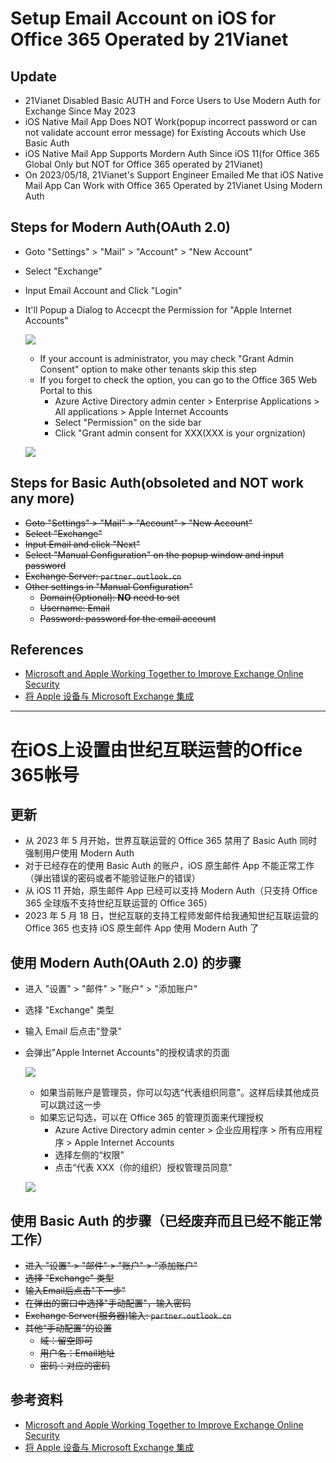 # Setup Email Account on iOS for Office 365 Operated by 21Vianet

## Update
* 21Vianet Disabled Basic AUTH and Force Users to Use Modern Auth for Exchange Since May 2023
* iOS Native Mail App Does NOT Work(popup incorrect password or can not validate account error message) for Existing Accouts which Use Basic Auth
* iOS Native Mail App Supports Mordern Auth Since iOS 11(for Office 365 Global Only but NOT for Office 365 operated by 21Vianet)
* On 2023/05/18, 21Vianet's Support Engineer Emailed Me that iOS Native Mail App Can Work with Office 365 Operated by 21Vianet Using Modern Auth

## Steps for Modern Auth(OAuth 2.0)
* Goto "Settings" > "Mail" > "Account" > "New Account"
* Select "Exchange"
* Input Email Account and Click "Login"
* It'll Popup a Dialog to Accecpt the Permission for "Apple Internet Accounts"

  ![](img/01.png)

  * If your account is administrator, you may check "Grant Admin Consent" option to make other tenants skip this step
  * If you forget to check the option, you can go to the Office 365 Web Portal to this
    * Azure Active Directory admin center > Enterprise Applications > All applications > Apple Internet Accounts
    * Select "Permission" on the side bar
    * Click "Grant admin consent for XXX(XXX is your orgnization)

  ![](img/02.png)

## Steps for Basic Auth(obsoleted and NOT work any more)
* ~~Goto "Settings" > "Mail" > "Account" > "New Account"~~
* ~~Select "Exchange"~~
* ~~Input Email and click "Next"~~
* ~~Select "Manual Configuration" on the popup window and input password~~
* ~~Exchange Server: `partner.outlook.cn`~~
* ~~Other settings in "Manual Configuration"~~
  * ~~Domain(Optional): **NO** need to set~~
  * ~~Username: Email~~
  * ~~Password: password for the email account~~

## References
* [Microsoft and Apple Working Together to Improve Exchange Online Security](https://techcommunity.microsoft.com/t5/exchange-team-blog/microsoft-and-apple-working-together-to-improve-exchange-online/ba-p/3513846)
* [将 Apple 设备与 Microsoft Exchange 集成](https://support.apple.com/zh-cn/guide/deployment/dep158966b23/web)

-----------------------------------------------

# 在iOS上设置由世纪互联运营的Office 365帐号

## 更新
* 从 2023 年 5 月开始，世界互联运营的 Office 365 禁用了 Basic Auth 同时强制用户使用 Modern Auth
* 对于已经存在的使用 Basic Auth 的账户，iOS 原生邮件 App 不能正常工作（弹出错误的密码或者不能验证账户的错误） 
* 从 iOS 11 开始，原生邮件 App 已经可以支持 Modern Auth（只支持 Office 365 全球版不支持世纪互联运营的 Office 365）
* 2023 年 5 月 18 日，世纪互联的支持工程师发邮件给我通知世纪互联运营的 Office 365 也支持 iOS 原生邮件 App 使用 Modern Auth 了

## 使用 Modern Auth(OAuth 2.0) 的步骤
* 进入 "设置" > "邮件" > "账户" > "添加账户"
* 选择 "Exchange" 类型
* 输入 Email 后点击"登录"
* 会弹出"Apple Internet Accounts"的授权请求的页面

  ![](img/01.png)

  * 如果当前账户是管理员，你可以勾选“代表组织同意”。这样后续其他成员可以跳过这一步
  * 如果忘记勾选，可以在 Office 365 的管理页面来代理授权
    * Azure Active Directory admin center > 企业应用程序 > 所有应用程序 > Apple Internet Accounts
    * 选择左侧的“权限”
    * 点击“代表 XXX（你的组织）授权管理员同意” 

  ![](img/02.png)

## 使用 Basic Auth 的步骤（已经废弃而且已经不能正常工作）
* ~~进入 "设置" > "邮件" > "账户" > "添加账户"~~
* ~~选择 "Exchange" 类型~~
* ~~输入Email后点击"下一步"~~
* ~~在弹出的窗口中选择"手动配置"，输入密码~~
* ~~Exchange Server(服务器)输入: `partner.outlook.cn`~~
* ~~其他“手动配置”的设置~~
  * ~~域：留空即可~~
  * ~~用户名：Email地址~~
  * ~~密码：对应的密码~~

## 参考资料
* [Microsoft and Apple Working Together to Improve Exchange Online Security](https://techcommunity.microsoft.com/t5/exchange-team-blog/microsoft-and-apple-working-together-to-improve-exchange-online/ba-p/3513846)
* [将 Apple 设备与 Microsoft Exchange 集成](https://support.apple.com/zh-cn/guide/deployment/dep158966b23/web)
